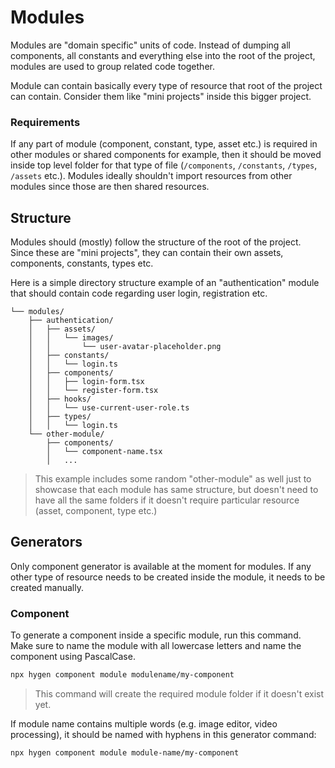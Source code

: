 # Modules

Modules are "domain specific" units of code. Instead of dumping all components, all constants and everything else into the root of the project, modules are used to group related code together.

Module can contain basically every type of resource that root of the project can contain. Consider them like "mini projects" inside this bigger project.

### Requirements

If any part of module (component, constant, type, asset etc.) is required in other modules or shared components for example, then it should be moved inside top level folder for that type of file (`/components`, `/constants`, `/types`, `/assets` etc.). Modules ideally shouldn't import resources from other modules since those are then shared resources.

## Structure

Modules should (mostly) follow the structure of the root of the project. Since these are "mini projects", they can contain their own assets, components, constants, types etc.

Here is a simple directory structure example of an "authentication" module that should contain code regarding user login, registration etc.

```
└── modules/
    ├── authentication/
    │   ├── assets/
    │   │   └── images/
    │   │       └── user-avatar-placeholder.png
    │   ├── constants/
    │   │   └── login.ts
    │   ├── components/
    │   │   ├── login-form.tsx
    │   │   └── register-form.tsx
    │   ├── hooks/
    │   │   └── use-current-user-role.ts
    │   ├── types/
    │   │   └── login.ts
    └── other-module/
        ├── components/
        │   └── component-name.tsx
        │   ...
```

> This example includes some random "other-module" as well just to showcase that each module has same structure, but doesn't need to have all the same folders if it doesn't require particular resource (asset, component, type etc.)

## Generators

Only component generator is available at the moment for modules. If any other type of resource needs to be created inside the module, it needs to be created manually.

### Component

To generate a component inside a specific module, run this command. Make sure to name the module with all lowercase letters and name the component using PascalCase.

```bash
npx hygen component module modulename/my-component
```

> This command will create the required module folder if it doesn't exist yet.

If module name contains multiple words (e.g. image editor, video processing), it should be named with hyphens in this generator command:

```bash
npx hygen component module module-name/my-component
```
